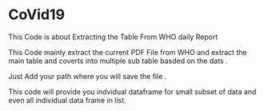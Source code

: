 # CoVid19
This Code is about Extracting the Table From WHO daily Report

This Code mainly extract the current PDF File from WHO and extract the main table and coverts into multiple sub table basded on the dats .

Just Add your path where you will save the file . 

This code will provide you indvidual dataframe for small subset of data and even all individual data frame in list. 
